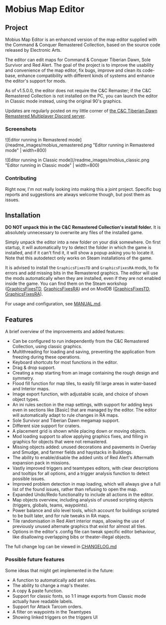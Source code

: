 ﻿# Mobius Map Editor

## Project

Mobius Map Editor is an enhanced version of the map editor supplied with the Command & Conquer Remastered Collection, based on the source code released by Electronic Arts.

The editor can edit maps for Command & Conquer Tiberian Dawn, Sole Survivor and Red Alert. The goal of the project is to improve the usability and convenience of the map editor, fix bugs, improve and clean its code-base, enhance compatibility with different kinds of systems and enhance the editor's support for mods.

As of v1.5.0.0, the editor does not require the C&C Remaster; if the C&C Remastered Collection is not installed on the PC, you can launch the editor in Classic mode instead, using the original 90's graphics.

Updates are regularly posted on my little corner of [the C&C Tiberian Dawn Remastered Multiplayer Discord server](https://discord.gg/m4wcAZd).

### Screenshots

![Editor running in Remastered mode](/readme_images/mobius_remastered.png "Editor running in Remastered mode" | width=800)

![Editor running in Classic mode](/readme_images/mobius_classic.png "Editor running in Classic mode" | width=800)

### Contributing

Right now, I'm not really looking into making this a joint project. Specific bug reports and suggestions are always welcome though, but post them as issues.

## Installation

**DO NOT unpack this in the C&C Remastered Collection's install folder.** It is absolutely unnecessary to overwrite any files of the installed game.

Simply unpack the editor into a new folder on your disk somewhere. On first startup, it will automatically try to detect the folder in which the game is installed, and if it can't find it, it will show a popup asking you to locate it. Note that this autodetect only works on Steam installations of the game.

It is advised to install the `GraphicsFixesTD` and `GraphicsFixesRA` mods, to fix errors and add missing bits in the Remastered graphics. The editor will use the mods automatically when they are installed, even if they are not enabled inside the game. You can find them on the Steam workshop ([GraphicsFixesTD](https://steamcommunity.com/sharedfiles/filedetails/?id=2844969675), [GraphicsFixesRA](https://steamcommunity.com/sharedfiles/filedetails/?id=2978875641)) and on ModDB ([GraphicsFixesTD](https://www.moddb.com/games/command-conquer-remastered/addons/graphicsfixestd), [GraphicsFixesRA](https://www.moddb.com/games/cc-red-alert-remastered/addons/graphicsfixesra)).

For usage and configuration, see [MANUAL.md](MANUAL.md).

## Features

A brief overview of the improvements and added features:

* Can be configured to run independently from the C&C Remastered Collection, using classic graphics.
* Multithreading for loading and saving, preventing the application from freezing during these operations.
* Keyboard shortcuts for most functions in the editor.
* Drag & drop support.
* Creating a map starting from an image containing the rough design and symmetry.
* Flood fill function for map tiles, to easily fill large areas in water-based and Interior maps.
* Image export function, with adjustable scale, and choice of shown object types.
* An ini rules section in the map settings, with support for adding keys even in sections like [Basic] that are managed by the editor. The editor will automatically adapt to rule changes in RA maps.
* Sole Survivor and Tiberian Dawn megamap support.
* Different size support for craters.
* A placement grid is shown while placing down or moving objects.
* Mod loading support to allow applying graphics fixes, and filling in graphics for objects that were not remastered.
* Missing objects added: unused decorations and pavements in Overlay and Smudge, and farmer fields and haystacks in Buildings.
* The ability to enable/disable the added units of Red Alert's Aftermath expansion pack in missions.
* Vastly improved triggers and teamtypes editors, with clear descriptions and tooltips for all options, and a trigger analysis function to detect possible issues.
* Improved problem detection in map loading, which will always give a full list of the found issues, rather than refusing to open the map.
* Expanded Undo/Redo functionality to include all actions in the editor.
* Map objects overview, including analysis of unused scripting objects (triggers, globals, teams, waypoints).
* Power balance and silo level tools, which account for buildings scripted to be built later, and for rule tweaks in RA maps.
* Tile randomisation in Red Alert interior maps, allowing the use of previously unused alternate graphics that exist for almost all tiles.
* Options in the editor's .config file can tweak specific editor behaviour, like disallowing overlapping bibs or theater-illegal objects.

The full change log can be viewed in [CHANGELOG.md](CHANGELOG.md)

### Possible future features

Some ideas that might get implemented in the future:

* A function to automatically add ant rules.
* The ability to change a map's theater.
* A copy & paste function.
* Support for classic fonts, so 1:1 image exports from Classic mode actually have readable labels.
* Support for Attack Tarcom orders.
* A filter on waypoints in the Teamtypes
* Showing linked triggers on the triggers UI
